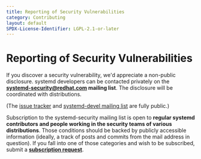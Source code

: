 ```yaml
---
title: Reporting of Security Vulnerabilities
category: Contributing
layout: default
SPDX-License-Identifier: LGPL-2.1-or-later
---
```


# Reporting of Security Vulnerabilities

If you discover a security vulnerability, we'd appreciate a non-public disclosure.
systemd developers can be contacted privately on the **[systemd-security@redhat.com](mailto:systemd-security@redhat.com) mailing list**.
The disclosure will be coordinated with distributions.

(The [issue tracker](https://github.com/systemd/systemd/issues) and [systemd-devel mailing list](https://lists.freedesktop.org/mailman/listinfo/systemd-devel) are fully public.)

Subscription to the systemd-security mailing list is open to **regular systemd contributors and people working in the security teams of various distributions**.
Those conditions should be backed by publicly accessible information (ideally, a track of posts and commits from the mail address in question).
If you fall into one of those categories and wish to be subscribed, submit a **[subscription request](https://www.redhat.com/mailman/listinfo/systemd-security)**.
